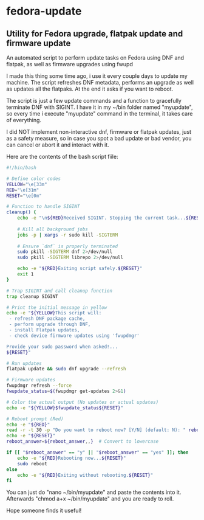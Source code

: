# fedora-update
## Utility for Fedora upgrade, flatpak update and firmware update

An automated script to perform update tasks on Fedora using DNF and flatpak, as well as firmware upgrades using fwupd

I made this thing some time ago, i use it every couple days to update my machine. The script refreshes DNF metadata, performs an upgrade as well as updates all the flatpaks. At the end it asks if you want to reboot.

The script is just a few update commands and a function to gracefully terminate DNF with SIGINT. I have it in my ~/bin folder named "myupdate", so every time i execute "myupdate" command in the terminal, it takes care of everything.

I did NOT implement non-interactive dnf, firmware or flatpak updates, just as a safety measure, so in case you spot a bad update or bad vendor, you can cancel or abort it and interact with it.

Here are the contents of the bash script fiile:
```bash
#!/bin/bash

# Define color codes
YELLOW="\e[33m"
RED="\e[31m"
RESET="\e[0m"

# Function to handle SIGINT
cleanup() {
    echo -e "\n${RED}Received SIGINT. Stopping the current task...${RESET}"
    
    # Kill all background jobs
    jobs -p | xargs -r sudo kill -SIGTERM
    
    # Ensure `dnf` is properly terminated
    sudo pkill -SIGTERM dnf 2>/dev/null
    sudo pkill -SIGTERM librepo 2>/dev/null

    echo -e "${RED}Exiting script safely.${RESET}"
    exit 1
}

# Trap SIGINT and call cleanup function
trap cleanup SIGINT

# Print the initial message in yellow
echo -e "${YELLOW}This script will: 
 - refresh DNF package cache, 
 - perform upgrade through DNF, 
 - install Flatpak updates, 
 - check device firmware updates using 'fwupdmgr' 

Provide your sudo password when asked!...
${RESET}"

# Run updates
flatpak update && sudo dnf upgrade --refresh

# Firmware updates
fwupdmgr refresh --force
fwupdate_status=$(fwupdmgr get-updates 2>&1)

# Color the actual output (No updates or actual updates)
echo -e "${YELLOW}$fwupdate_status${RESET}"

# Reboot prompt (Red)
echo -e "${RED}"
read -r -t 30 -p "Do you want to reboot now? [Y/N] (default: N): " reboot_answer
echo -e "${RESET}"
reboot_answer=${reboot_answer,,}  # Convert to lowercase

if [[ "$reboot_answer" == "y" || "$reboot_answer" == "yes" ]]; then
    echo -e "${RED}Rebooting now...${RESET}"
    sudo reboot
else
    echo -e "${RED}Exiting without rebooting.${RESET}"
fi

```


You can just do "nano ~/bin/myupdate" and paste the contents into it. Afterwards "chmod a+x ~/bin/myupdate" and you are ready to roll.

Hope someone finds it useful!
